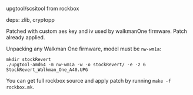 upgtool/scsitool from rockbox

deps: zlib, cryptopp

Patched with custom aes key and iv used by walkmanOne firmware. Patch already applied.

Unpacking any Walkman One firmware, model must be `nw-wm1a`:

```shell
mkdir stockRevert
./upgtool-amd64 -m nw-wm1a -w -o stockRevert/ -e -z 6 StockRevert_Walkman_One_A40.UPG
```

You can get full rockbox source and apply patch by running `make -f rockbox.mk`.
